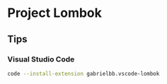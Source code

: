 # Project Lombok

<!-- ##

```xml
<dependency>
  <groupId>org.projectlombok</groupId>
  <artifactId>lombok</artifactId>
  <version>1.18.12</version>
  <scope>provided</scope>
</dependency>
``` -->

## Tips

### Visual Studio Code

```sh
code --install-extension gabrielbb.vscode-lombok
```
